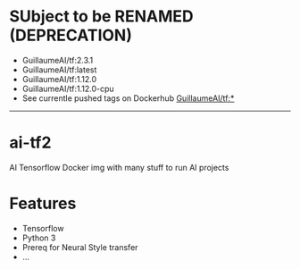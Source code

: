 # SUbject to be RENAMED  (DEPRECATION)

* GuillaumeAI/tf:2.3.1
* GuillaumeAI/tf:latest
* GuillaumeAI/tf:1.12.0
* GuillaumeAI/tf:1.12.0-cpu
* See currentle pushed tags on Dockerhub  [GuillaumeAI/tf:*](https://hub.docker.com/repository/docker/guillaumeai/tf/general)

----

# ai-tf2
AI Tensorflow Docker img with many stuff to run AI projects


# Features

* Tensorflow
* Python 3
* Prereq for Neural Style transfer
* ...
